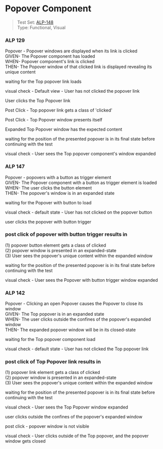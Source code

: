 # Popover Component
> Test Set: [ALP-148](https://everfi.atlassian.net/browse/ALP-148)    
Type: Functional, Visual

<!-- include: cypress/integration/blacksmith/popover.js -->

### ALP 129

Popover - Popover windows are displayed when its link is clicked\
GIVEN- The Popover component has loaded\
WHEN- Popover component's link is clicked\
THEN- The Popover window of that clicked link is displayed revealing its unique content

waiting for the Top popover link loads

visual check - Default view -  User has not clicked the popover link

User clicks the Top Popover link

Post Click - Top popover link gets a class of 'clicked'

Post Click - Top Popover window presents itself

Expanded Top Popover window has the expected content

waiting for the position of the presented popover is in its final state before continuing with the test

visual check -  User sees the Top popover component's window expanded

### ALP 147

Popover - popovers with a button as trigger element\
GIVEN- The Popover component with a button as trigger element is loaded\
WHEN- The user clicks the button element\
THEN- The popover's window is in an expanded state

waiting for the Popover with button to load

visual check - default state -  User has not clicked on the popover button

user clicks the popover with button trigger

### post click of popover with button trigger results in

(1) popover button element gets a class of clicked\
(2) popover window is presented in an expanded-state\
(3) User sees the popover's unique content within the expanded window

waiting for the position of the presented popover is in its final state before continuing with the test

visual check -  User sees the Popover with button trigger window expanded

### ALP 142

Popover - Clicking an open Popover causes the Popover to close its window\
GIVEN- The Top popover is in an expanded state\
WHEN- The user clicks outside the confines of the popover's expanded window\
THEN- The expanded popover window will be in its closed-state

waiting for the Top popover component load

visual check - default state -  User has not clicked the Top popover link

### post click of Top Popover link results in

(1) popover link element gets a class of clicked\
(2) popover window is presented in an expanded-state\
(3) User sees the popover's unique content within the expanded window

waiting for the position of the presented popover is in its final state before continuing with the test

visual check -  User sees the Top Popover window expanded

user clicks outside the confines of the popover's expanded window

post click - popover window is not visible

visual check -  User clicks outside of the Top popover, and the popover window gets closed

<!-- /include: cypress/integration/blacksmith/popover.js -->